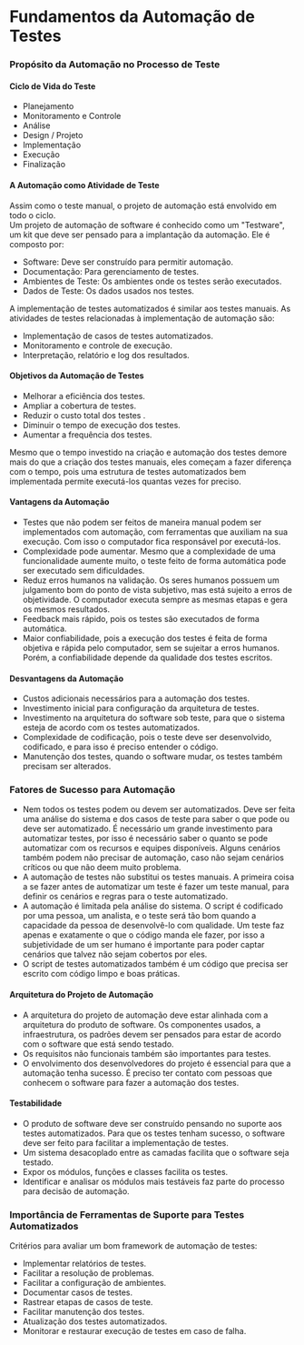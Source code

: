 # Fundamentos da Automação de Testes

### Propósito da Automação no Processo de Teste

#### Ciclo de Vida do Teste

- Planejamento
- Monitoramento e Controle
- Análise
- Design / Projeto
- Implementação
- Execução
- Finalização

#### A Automação como Atividade de Teste

Assim como o teste manual, o projeto de automação está envolvido em todo o ciclo.  
Um projeto de automação de software é conhecido como um "Testware", um kit que deve ser pensado para a implantação da automação. Ele é composto por:
- Software: Deve ser construído para permitir automação.
- Documentação: Para gerenciamento de testes.
- Ambientes de Teste: Os ambientes onde os testes serão executados.
- Dados de Teste: Os dados usados nos testes.

A implementação de testes automatizados é similar aos testes manuais. As atividades de testes relacionadas à implementação de automação são:
- Implementação de casos de testes automatizados.
- Monitoramento e controle de execução.
- Interpretação, relatório e log dos resultados.

#### Objetivos da Automação de Testes

- Melhorar a eficiência dos testes.
- Ampliar a cobertura de testes.
- Reduzir o custo total dos testes .
- Diminuir o tempo de execução dos testes.
- Aumentar a frequência dos testes.

Mesmo que o tempo investido na criação e automação dos testes demore mais do que a criação dos testes manuais, eles começam a fazer diferença com o tempo, pois uma estrutura de testes automatizados bem implementada permite executá-los quantas vezes for preciso.

#### Vantagens da Automação

- Testes que não podem ser feitos de maneira manual podem ser implementados com automação, com ferramentas que auxiliam na sua execução. Com isso o computador fica responsável por executá-los.
- Complexidade pode aumentar. Mesmo que a complexidade de uma funcionalidade aumente muito, o teste feito de forma automática pode ser executado sem dificuldades.
- Reduz erros humanos na validação. Os seres humanos possuem um julgamento bom do ponto de vista subjetivo, mas está sujeito a erros de objetividade. O computador executa sempre as mesmas etapas e gera os mesmos resultados.
- Feedback mais rápido, pois os testes são executados de forma automática.
- Maior confiabilidade, pois a execução dos testes é feita de forma objetiva e rápida pelo computador, sem se sujeitar a erros humanos. Porém, a confiabilidade depende da qualidade dos testes escritos.

#### Desvantagens da Automação

- Custos adicionais necessários para a automação dos testes.
- Investimento inicial para configuração da arquitetura de testes.
- Investimento na arquitetura do software sob teste, para que o sistema esteja de acordo com os testes automatizados.
- Complexidade de codificação, pois o teste deve ser desenvolvido, codificado, e para isso é preciso entender o código.
- Manutenção dos testes, quando o software mudar, os testes também precisam ser alterados.

### Fatores de Sucesso para Automação

- Nem todos os testes podem ou devem ser automatizados. Deve ser feita uma análise do sistema e dos casos de teste para saber o que pode ou deve ser automatizado. É necessário um grande investimento para automatizar testes, por isso é necessário saber o quanto se pode automatizar com os recursos e equipes disponíveis. Alguns cenários também podem não precisar de automação, caso não sejam cenários críticos ou que não deem muito problema.
- A automação de testes não substitui os testes manuais. A primeira coisa a se fazer antes de automatizar um teste é fazer um teste manual, para definir os cenários e regras para o teste automatizado.
- A automação é limitada pela análise do sistema. O script é codificado por uma pessoa, um analista, e o teste será tão bom quando a capacidade da pessoa de desenvolvê-lo com qualidade. Um teste faz apenas e exatamente o que o código manda ele fazer, por isso a subjetividade de um ser humano é importante para poder captar cenários que talvez não sejam cobertos por eles.
- O script de testes automatizados também é um código que precisa ser escrito com código limpo e boas práticas. 

#### Arquitetura do Projeto de Automação

- A arquitetura do projeto de automação deve estar alinhada com a arquitetura do produto de software. Os componentes usados, a infraestrutura, os padrões devem ser pensados para estar de acordo com o software que está sendo testado.
- Os requisitos não funcionais também são importantes para testes.
- O envolvimento dos desenvolvedores do projeto é essencial para que a automação tenha sucesso. É preciso ter contato com pessoas que conhecem o software para fazer a automação dos testes.

#### Testabilidade

- O produto de software deve ser construído pensando no suporte aos testes automatizados. Para que os testes tenham sucesso, o software deve ser feito para facilitar a implementação de testes.
- Um sistema desacoplado entre as camadas facilita que o software seja testado.
- Expor os módulos, funções e classes facilita os testes.
- Identificar e analisar os módulos mais testáveis faz parte do processo para decisão de automação.

### Importância de Ferramentas de Suporte para Testes Automatizados

Critérios para avaliar um bom framework de automação de testes:
- Implementar relatórios de testes.
- Facilitar a resolução de problemas.
- Facilitar a configuração de ambientes.
- Documentar casos de testes.
- Rastrear etapas de casos de teste.
- Facilitar manutenção dos testes.
- Atualização dos testes automatizados.
- Monitorar e restaurar execução de testes em caso de falha.